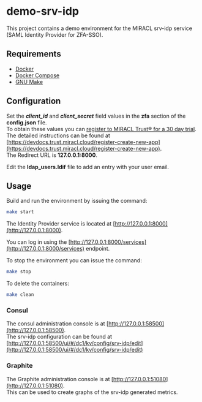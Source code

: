 # demo-srv-idp

This project contains a demo environment for the MIRACL srv-idp service (SAML Identity Provider for ZFA-SSO).


## Requirements

* [Docker](https://www.docker.com/products/overview)
* [Docker Compose](https://docs.docker.com/compose)
* [GNU Make](http://www.gnu.org/software/make/)


## Configuration

Set the ***client_id*** and ***client_secret*** field values in the **zfa** section of the **config.json** file.  
To obtain these values you can [register to MIRACL Trust® for a 30 day trial](https://trust.miracl.cloud/get-started).  
The detailed instructions can be found at [https://devdocs.trust.miracl.cloud/register-create-new-app](https://devdocs.trust.miracl.cloud/register-create-new-app).  
The Redirect URL is **127.0.0.1:8000**.

Edit the **ldap_users.ldif** file to add an entry with your user email.

## Usage

Build and run the environment by issuing the command:
```sh
make start
```

The Identity Provider service is located at [http://127.0.0.1:8000](http://127.0.0.1:8000).

You can log in using the [http://127.0.0.1:8000/services](http://127.0.0.1:8000/services) endpoint.

To stop the environment you can issue the command:
```sh
make stop
```

To delete the containers:
```sh
make clean
```


### Consul

The consul administration console is at [http://127.0.0.1:58500](http://127.0.0.1:58500).  
The srv-idp configuration can be found at [http://127.0.0.1:58500/ui/#/dc1/kv/config/srv-idp/edit](http://127.0.0.1:58500/ui/#/dc1/kv/config/srv-idp/edit)


### Graphite

The Graphite administration console is at [http://127.0.0.1:51080](http://127.0.0.1:51080).  
This can be used to create graphs of the srv-idp generated metrics.
